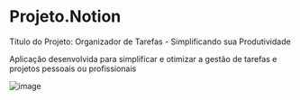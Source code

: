 # Projeto.Notion
<p>Título do Projeto: Organizador de Tarefas - Simplificando sua Produtividade</p>
Aplicação desenvolvida para simplificar e otimizar a gestão de tarefas e projetos pessoais ou profissionais


![image](https://github.com/Eduzeraa-DEV/Projeto.Notion/assets/156840280/257bfeda-b7f5-441a-9a14-e227b28e2270)



